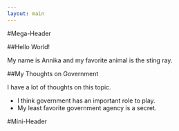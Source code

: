 ```yaml
---
layout: main
---
```


#Mega-Header

##Hello World!

My name is Annika and my favorite animal is the sting ray.

##My Thoughts on Government

I have a lot of thoughts on this topic.
* I think government has an important role to play.
* My least favorite government agency is a secret.

#Mini-Header
